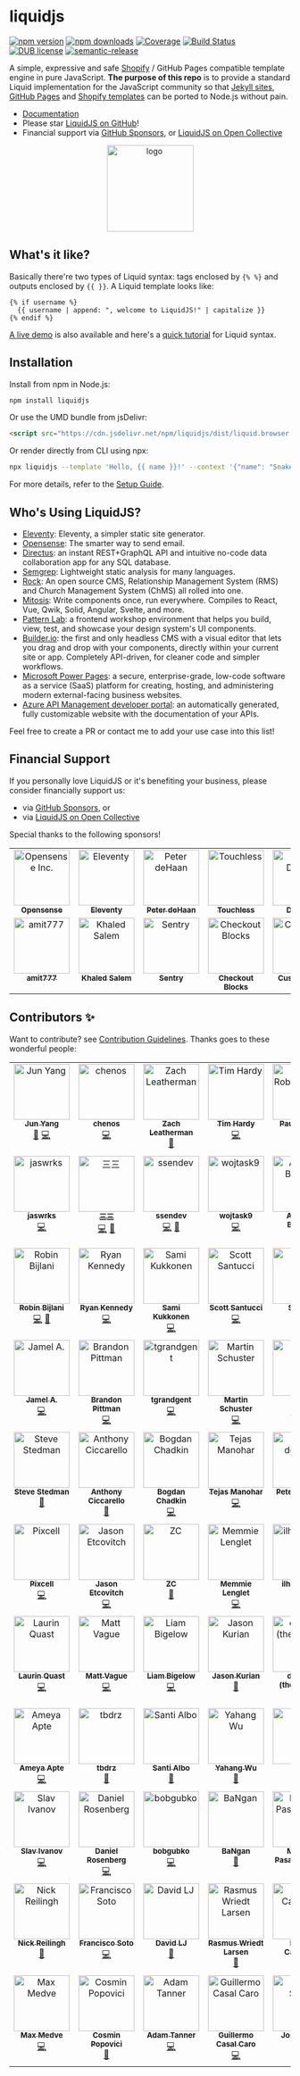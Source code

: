 # liquidjs
[![npm version](https://img.shields.io/npm/v/liquidjs.svg?logo=npm&style=flat-square)](https://www.npmjs.org/package/liquidjs)
[![npm downloads](https://img.shields.io/npm/dm/liquidjs.svg?style=flat-square)](https://www.npmjs.org/package/liquidjs)
[![Coverage](https://img.shields.io/coveralls/harttle/liquidjs.svg?style=flat-square)](https://coveralls.io/github/harttle/liquidjs?branch=master)
[![Build Status](https://img.shields.io/github/actions/workflow/status/harttle/liquidjs/ci-build.yml?branch=master&style=flat-square)](https://github.com/harttle/liquidjs/actions/workflows/ci-build.yml?query=branch%3Amaster)
[![DUB license](https://img.shields.io/dub/l/vibe-d.svg?style=flat-square)](https://github.com/harttle/liquidjs/blob/master/LICENSE)
[![semantic-release](https://img.shields.io/badge/%20%20%F0%9F%93%A6%F0%9F%9A%80-semantic--release-e10079.svg?style=flat-square)](https://github.com/harttle/liquidjs)

A simple, expressive and safe [Shopify][shopify/liquid] / GitHub Pages compatible template engine in pure JavaScript.
**The purpose of this repo** is to provide a standard Liquid implementation for the JavaScript community so that [Jekyll sites](https://jekyllrb.com), [GitHub Pages](https://pages.github.com/) and [Shopify templates](https://themes.shopify.com/) can be ported to Node.js without pain.

* [Documentation][doc]
* Please star [LiquidJS on GitHub][github]!
* Financial support via [GitHub Sponsors](https://github.com/sponsors/harttle), or [LiquidJS on Open Collective][oc]

<p align="center"><a href="https://liquidjs.com"><img height="155px" width="155px" src="https://liquidjs.com/icon/mstile-310x310.png" alt="logo"></a></p>

## What's it like?

Basically there're two types of Liquid syntax: tags enclosed by `{% %}` and outputs enclosed by `{{ }}`. A Liquid template looks like:

```liquid
{% if username %}
  {{ username | append: ", welcome to LiquidJS!" | capitalize }}
{% endif %}
```

[A live demo](https://liquidjs.com/playground.html) is also available and here's a [quick tutorial](https://liquidjs.com/tutorials/intro-to-liquid.html) for Liquid syntax.


## Installation

Install from npm in Node.js:

```bash
npm install liquidjs
```

Or use the UMD bundle from jsDelivr:

```html
<script src="https://cdn.jsdelivr.net/npm/liquidjs/dist/liquid.browser.min.js"></script>
```

Or render directly from CLI using npx:

```bash
npx liquidjs --template 'Hello, {{ name }}!' --context '{"name": "Snake"}'
```

For more details, refer to the [Setup Guide][setup].

## Who's Using LiquidJS?

- [Eleventy](https://www.11ty.dev/): Eleventy, a simpler static site generator.
- [Opensense](https://www.opensense.com/): The smarter way to send email.
- [Directus](https://docs.directus.io/): an instant REST+GraphQL API and intuitive no-code data collaboration app for any SQL database.
- [Semgrep](https://github.com/returntocorp/semgrep): Lightweight static analysis for many languages.
- [Rock](https://www.rockrms.com/): An open source CMS, Relationship Management System (RMS) and Church Management System (ChMS) all rolled into one.
- [Mitosis](https://github.com/BuilderIO/mitosis): Write components once, run everywhere. Compiles to React, Vue, Qwik, Solid, Angular, Svelte, and more.
- [Pattern Lab](https://patternlab.io/): a frontend workshop environment that helps you build, view, test, and showcase your design system's UI components.
- [Builder.io](https://www.builder.io/m/developers): the first and only headless CMS with a visual editor that lets you drag and drop with your components, directly within your current site or app. Completely API-driven, for cleaner code and simpler workflows.
- [Microsoft Power Pages](https://learn.microsoft.com/en-us/power-pages/introduction): a secure, enterprise-grade, low-code software as a service (SaaS) platform for creating, hosting, and administering modern external-facing business websites.
- [Azure API Management developer portal](https://learn.microsoft.com/en-us/azure/api-management/api-management-howto-developer-portal): an automatically generated, fully customizable website with the documentation of your APIs.

Feel free to create a PR or contact me to add your use case into this list!

## Financial Support

If you personally love LiquidJS or it's benefiting your business, please consider financially support us:

- via [GitHub Sponsors](https://github.com/sponsors/harttle), or
- via [LiquidJS on Open Collective][oc]

Special thanks to the following sponsors!

<!-- FINANCIAL-CONTRIBUTORS-BEGIN -->
<table>
  <tbody>
    <tr>
      <td align="center" valign="top" width="14.28%"><a href="https://www.opensense.com/"><img src="https://images.opencollective.com/opensense-inc/bf840ae/logo/256.png?height=100" width="100px;" alt="Opensense Inc."/><br /><sub><b>Opensense</b></sub></a></td>
      <td align="center" valign="top" width="14.28%"><a href="https://www.11ty.dev/"><img src="https://avatars.githubusercontent.com/u/35147177?v=4?s=100" width="100px;" alt="Eleventy"/><br /><sub><b>Eleventy</b></sub></a></td>
      <td align="center" valign="top" width="14.28%"><a href="https://about.me/peterdehaan"><img src="https://avatars2.githubusercontent.com/u/557895?v=4?s=100" width="100px;" alt="Peter deHaan"/><br /><sub><b>Peter deHaan</b></sub></a></td>
      <td align="center" valign="top" width="14.28%"><a href="https://opencollective.com/touchless"><img src="https://images.opencollective.com/touchless/273bc74/logo/256.png?height=100" width="100px;" alt="Touchless"/><br /><sub><b>Touchless</b></sub></a></td>
      <td align="center" valign="top" width="14.28%"><a href="https://www.dropkiq.com/"><img src="https://images.opencollective.com/1bertlol/43a8ea8/logo/256.png?height=100" width="100px;" alt="Adam Darrah"/><br /><sub><b>Dropkiq</b></sub></a></td>
      <td align="center" valign="top" width="14.28%"><a href="https://dailycontributors.com/"><img src="https://images.opencollective.com/dailycontributors/3c2e057/logo/256.png?height=100&width=100" width="100px;" alt="Dailycontributors"/><br /><sub><b>Dailycontributors</b></sub></a></td>
      <td align="center" valign="top" width="14.28%"><a href="https://github.com/coni2k"><img src="https://avatars0.githubusercontent.com/u/1284601?v=4?s=100" width="100px;" alt="coni2k"/><br /><sub><b>Serkan Holat</b></sub></a></td>
    </tr>
    <tr>
      <td align="center" valign="top" width="14.28%"><a href="https://github.com/amit777"><img src="https://avatars0.githubusercontent.com/u/2703309?v=4?s=100" width="100px;" alt="amit777"/><br /><sub><b>amit777</b></sub></a></td>
      <td align="center" valign="top" width="14.28%"><a href="https://opencollective.com/khaled-salem"><img src="https://images.opencollective.com/khaled-salem/avatar/256.png?height=256" width="100px;" alt="Khaled Salem"/><br /><sub><b>Khaled Salem</b></sub></a></td>
      <td align="center" valign="top" width="14.28%"><a href="https://sentry.io/"><img src="https://avatars.githubusercontent.com/u/1396951?v=4?s=100" width="100px;" alt="Sentry"/><br /><sub><b>Sentry</b></sub></a></td>
      <td align="center" valign="top" width="14.28%"><a href="https://www.checkoutblocks.com/"><img src="https://avatars.githubusercontent.com/u/114603307?v=4?s=100" width="100px;" alt="Checkout Blocks"/><br /><sub><b>Checkout Blocks</b></sub></a></td>
      <td align="center" valign="top" width="14.28%"><a href="https://customer.io/"><img src="https://avatars.githubusercontent.com/u/1152079?v=4?s=100" width="100px;" alt="Customer IO"/><br /><sub><b>Customer IO</b></sub></a></td>
      <td align="center" valign="top" width="14.28%"><a href="https://github.com/15fathoms"><img src="https://avatars.githubusercontent.com/u/79156039?v=4?s=100" width="100px;" alt="Emmanuel Cartelli"/><br /><sub><b>Emmanuel Cartelli</b></sub></a><br /></td>
    </tr>
  </tbody>
</table>
<!-- FINANCIAL-CONTRIBUTORS-END -->

## Contributors ✨

Want to contribute? see [Contribution Guidelines][contribution]. Thanks goes to these wonderful people:

<!-- ALL-CONTRIBUTORS-LIST:START - Do not remove or modify this section -->
<!-- prettier-ignore-start -->
<!-- markdownlint-disable -->
<table>
  <tbody>
    <tr>
      <td align="center" valign="top" width="14.28%"><a href="https://harttle.land"><img src="https://avatars3.githubusercontent.com/u/4427974?v=4?s=100" width="100px;" alt="Jun Yang"/><br /><sub><b>Jun Yang</b></sub></a><br /><a href="#maintenance-harttle" title="Maintenance">🚧</a> <a href="https://github.com/harttle/liquidjs/commits?author=harttle" title="Code">💻</a></td>
      <td align="center" valign="top" width="14.28%"><a href="https://github.com/chenos"><img src="https://avatars0.githubusercontent.com/u/2993310?v=4?s=100" width="100px;" alt="chenos"/><br /><sub><b>chenos</b></sub></a><br /><a href="https://github.com/harttle/liquidjs/commits?author=chenos" title="Code">💻</a></td>
      <td align="center" valign="top" width="14.28%"><a href="https://zachleat.com/"><img src="https://avatars2.githubusercontent.com/u/39355?v=4?s=100" width="100px;" alt="Zach Leatherman"/><br /><sub><b>Zach Leatherman</b></sub></a><br /><a href="https://github.com/harttle/liquidjs/issues?q=author%3Azachleat" title="Bug reports">🐛</a></td>
      <td align="center" valign="top" width="14.28%"><a href="https://github.com/thardy"><img src="https://avatars3.githubusercontent.com/u/120636?v=4?s=100" width="100px;" alt="Tim Hardy"/><br /><sub><b>Tim Hardy</b></sub></a><br /><a href="https://github.com/harttle/liquidjs/commits?author=thardy" title="Code">💻</a></td>
      <td align="center" valign="top" width="14.28%"><a href="https://paulrobertlloyd.com/"><img src="https://avatars3.githubusercontent.com/u/813383?v=4?s=100" width="100px;" alt="Paul Robert Lloyd"/><br /><sub><b>Paul Robert Lloyd</b></sub></a><br /><a href="https://github.com/harttle/liquidjs/commits?author=paulrobertlloyd" title="Code">💻</a> <a href="https://github.com/harttle/liquidjs/issues?q=author%3Apaulrobertlloyd" title="Bug reports">🐛</a></td>
      <td align="center" valign="top" width="14.28%"><a href="https://twitter.com/alecdotbiz"><img src="https://avatars2.githubusercontent.com/u/1925840?v=4?s=100" width="100px;" alt="Alec Larson"/><br /><sub><b>Alec Larson</b></sub></a><br /><a href="https://github.com/harttle/liquidjs/commits?author=aleclarson" title="Code">💻</a></td>
      <td align="center" valign="top" width="14.28%"><a href="https://github.com/pmalouin"><img src="https://avatars1.githubusercontent.com/u/1411117?v=4?s=100" width="100px;" alt="Patrick Malouin"/><br /><sub><b>Patrick Malouin</b></sub></a><br /><a href="https://github.com/harttle/liquidjs/commits?author=pmalouin" title="Code">💻</a> <a href="https://github.com/harttle/liquidjs/commits?author=pmalouin" title="Documentation">📖</a></td>
    </tr>
    <tr>
      <td align="center" valign="top" width="14.28%"><a href="https://jaswrks.com"><img src="https://avatars3.githubusercontent.com/u/1563559?v=4?s=100" width="100px;" alt="jaswrks"/><br /><sub><b>jaswrks</b></sub></a><br /><a href="https://github.com/harttle/liquidjs/commits?author=jaswrks" title="Code">💻</a></td>
      <td align="center" valign="top" width="14.28%"><a href="https://oott123.com"><img src="https://avatars2.githubusercontent.com/u/905663?v=4?s=100" width="100px;" alt="三三"/><br /><sub><b>三三</b></sub></a><br /><a href="https://github.com/harttle/liquidjs/commits?author=oott123" title="Code">💻</a> <a href="#ideas-oott123" title="Ideas, Planning, & Feedback">🤔</a></td>
      <td align="center" valign="top" width="14.28%"><a href="https://github.com/ssendev"><img src="https://avatars0.githubusercontent.com/u/450793?v=4?s=100" width="100px;" alt="ssendev"/><br /><sub><b>ssendev</b></sub></a><br /><a href="https://github.com/harttle/liquidjs/commits?author=ssendev" title="Code">💻</a> <a href="https://github.com/harttle/liquidjs/commits?author=ssendev" title="Documentation">📖</a></td>
      <td align="center" valign="top" width="14.28%"><a href="https://github.com/wojtask9"><img src="https://avatars3.githubusercontent.com/u/6099236?v=4?s=100" width="100px;" alt="wojtask9"/><br /><sub><b>wojtask9</b></sub></a><br /><a href="https://github.com/harttle/liquidjs/commits?author=wojtask9" title="Code">💻</a></td>
      <td align="center" valign="top" width="14.28%"><a href="https://github.com/thelornenelson"><img src="https://avatars3.githubusercontent.com/u/24596583?v=4?s=100" width="100px;" alt="Andrew Barclay"/><br /><sub><b>Andrew Barclay</b></sub></a><br /><a href="https://github.com/harttle/liquidjs/commits?author=thelornenelson" title="Code">💻</a></td>
      <td align="center" valign="top" width="14.28%"><a href="https://www.stam.pr/"><img src="https://avatars2.githubusercontent.com/u/142338?v=4?s=100" width="100px;" alt="Cory Mawhorter"/><br /><sub><b>Cory Mawhorter</b></sub></a><br /><a href="https://github.com/harttle/liquidjs/commits?author=cmawhorter" title="Code">💻</a></td>
      <td align="center" valign="top" width="14.28%"><a href="https://github.com/thehappybug"><img src="https://avatars0.githubusercontent.com/u/3393530?v=4?s=100" width="100px;" alt="Mehdi Jaffery"/><br /><sub><b>Mehdi Jaffery</b></sub></a><br /><a href="https://github.com/harttle/liquidjs/commits?author=thehappybug" title="Code">💻</a></td>
    </tr>
    <tr>
      <td align="center" valign="top" width="14.28%"><a href="https://github.com/robinbijlani"><img src="https://avatars0.githubusercontent.com/u/2503108?v=4?s=100" width="100px;" alt="Robin Bijlani"/><br /><sub><b>Robin Bijlani</b></sub></a><br /><a href="https://github.com/harttle/liquidjs/commits?author=robinbijlani" title="Code">💻</a> <a href="https://github.com/harttle/liquidjs/issues?q=author%3Arobinbijlani" title="Bug reports">🐛</a></td>
      <td align="center" valign="top" width="14.28%"><a href="https://www.rmkennedy.com"><img src="https://avatars3.githubusercontent.com/u/8356669?v=4?s=100" width="100px;" alt="Ryan Kennedy"/><br /><sub><b>Ryan Kennedy</b></sub></a><br /><a href="https://github.com/harttle/liquidjs/commits?author=ryaninvents" title="Code">💻</a></td>
      <td align="center" valign="top" width="14.28%"><a href="https://github.com/strax"><img src="https://avatars2.githubusercontent.com/u/587213?v=4?s=100" width="100px;" alt="Sami Kukkonen"/><br /><sub><b>Sami Kukkonen</b></sub></a><br /><a href="https://github.com/harttle/liquidjs/commits?author=strax" title="Code">💻</a></td>
      <td align="center" valign="top" width="14.28%"><a href="https://ScottFreeCode.github.io/"><img src="https://avatars3.githubusercontent.com/u/16506071?v=4?s=100" width="100px;" alt="Scott Santucci"/><br /><sub><b>Scott Santucci</b></sub></a><br /><a href="https://github.com/harttle/liquidjs/commits?author=ScottFreeCode" title="Code">💻</a></td>
      <td align="center" valign="top" width="14.28%"><a href="http://stevenrescigno.com"><img src="https://avatars3.githubusercontent.com/u/8505293?v=4?s=100" width="100px;" alt="Steven "/><br /><sub><b>Steven </b></sub></a><br /><a href="#example-stevenanthonyrevo" title="Examples">💡</a> <a href="https://github.com/harttle/liquidjs/commits?author=stevenanthonyrevo" title="Code">💻</a></td>
      <td align="center" valign="top" width="14.28%"><a href="https://efcl.info/"><img src="https://avatars1.githubusercontent.com/u/19714?v=4?s=100" width="100px;" alt="azu"/><br /><sub><b>azu</b></sub></a><br /><a href="https://github.com/harttle/liquidjs/commits?author=azu" title="Documentation">📖</a></td>
      <td align="center" valign="top" width="14.28%"><a href="https://github.com/wyozi"><img src="https://avatars3.githubusercontent.com/u/4894573?v=4?s=100" width="100px;" alt="Joonas"/><br /><sub><b>Joonas</b></sub></a><br /><a href="https://github.com/harttle/liquidjs/commits?author=wyozi" title="Code">💻</a></td>
    </tr>
    <tr>
      <td align="center" valign="top" width="14.28%"><a href="https://github.com/jamelait"><img src="https://avatars1.githubusercontent.com/u/14369255?v=4?s=100" width="100px;" alt="Jamel A."/><br /><sub><b>Jamel A.</b></sub></a><br /><a href="https://github.com/harttle/liquidjs/commits?author=jamelait" title="Code">💻</a></td>
      <td align="center" valign="top" width="14.28%"><a href="https://brandonpittman.net"><img src="https://avatars0.githubusercontent.com/u/967145?v=4?s=100" width="100px;" alt="Brandon Pittman"/><br /><sub><b>Brandon Pittman</b></sub></a><br /><a href="https://github.com/harttle/liquidjs/commits?author=brandonpittman" title="Code">💻</a></td>
      <td align="center" valign="top" width="14.28%"><a href="https://github.com/tgrandgent"><img src="https://avatars3.githubusercontent.com/u/17069042?v=4?s=100" width="100px;" alt="tgrandgent"/><br /><sub><b>tgrandgent</b></sub></a><br /><a href="https://github.com/harttle/liquidjs/commits?author=tgrandgent" title="Code">💻</a></td>
      <td align="center" valign="top" width="14.28%"><a href="https://github.com/mastodon0"><img src="https://avatars1.githubusercontent.com/u/7924332?v=4?s=100" width="100px;" alt="Martin Schuster"/><br /><sub><b>Martin Schuster</b></sub></a><br /><a href="https://github.com/harttle/liquidjs/commits?author=mastodon0" title="Code">💻</a></td>
      <td align="center" valign="top" width="14.28%"><a href="http://js.chenlei.me"><img src="https://avatars0.githubusercontent.com/u/6339390?v=4?s=100" width="100px;" alt="Ray"/><br /><sub><b>Ray</b></sub></a><br /><a href="https://github.com/harttle/liquidjs/commits?author=richardo2016" title="Tests">⚠️</a> <a href="https://github.com/harttle/liquidjs/commits?author=richardo2016" title="Code">💻</a></td>
      <td align="center" valign="top" width="14.28%"><a href="https://github.com/CriGoT"><img src="https://avatars0.githubusercontent.com/u/1936786?v=4?s=100" width="100px;" alt="Cristofer Gonzales"/><br /><sub><b>Cristofer Gonzales</b></sub></a><br /><a href="https://github.com/harttle/liquidjs/commits?author=CriGoT" title="Code">💻</a></td>
      <td align="center" valign="top" width="14.28%"><a href="https://www.raymondcamden.com"><img src="https://avatars3.githubusercontent.com/u/393660?v=4?s=100" width="100px;" alt="Raymond Camden"/><br /><sub><b>Raymond Camden</b></sub></a><br /><a href="https://github.com/harttle/liquidjs/commits?author=cfjedimaster" title="Documentation">📖</a></td>
    </tr>
    <tr>
      <td align="center" valign="top" width="14.28%"><a href="https://stedman.dev"><img src="https://avatars1.githubusercontent.com/u/183122?v=4?s=100" width="100px;" alt="Steve Stedman"/><br /><sub><b>Steve Stedman</b></sub></a><br /><a href="https://github.com/harttle/liquidjs/commits?author=stedman" title="Documentation">📖</a></td>
      <td align="center" valign="top" width="14.28%"><a href="https://ciccarello.me"><img src="https://avatars0.githubusercontent.com/u/11273838?v=4?s=100" width="100px;" alt="Anthony Ciccarello"/><br /><sub><b>Anthony Ciccarello</b></sub></a><br /><a href="https://github.com/harttle/liquidjs/commits?author=aciccarello" title="Documentation">📖</a></td>
      <td align="center" valign="top" width="14.28%"><a href="https://twitter.com/IAmTrySound"><img src="https://avatars0.githubusercontent.com/u/5635476?v=4?s=100" width="100px;" alt="Bogdan Chadkin"/><br /><sub><b>Bogdan Chadkin</b></sub></a><br /><a href="https://github.com/harttle/liquidjs/commits?author=TrySound" title="Code">💻</a></td>
      <td align="center" valign="top" width="14.28%"><a href="https://hightouch.io"><img src="https://avatars0.githubusercontent.com/u/5959235?v=4?s=100" width="100px;" alt="Tejas Manohar"/><br /><sub><b>Tejas Manohar</b></sub></a><br /><a href="https://github.com/harttle/liquidjs/commits?author=tejasmanohar" title="Code">💻</a></td>
      <td align="center" valign="top" width="14.28%"><a href="http://about.me/peterdehaan"><img src="https://avatars2.githubusercontent.com/u/557895?v=4?s=100" width="100px;" alt="Peter deHaan"/><br /><sub><b>Peter deHaan</b></sub></a><br /><a href="https://github.com/harttle/liquidjs/commits?author=pdehaan" title="Documentation">📖</a></td>
      <td align="center" valign="top" width="14.28%"><a href="https://github.com/amit777"><img src="https://avatars0.githubusercontent.com/u/2703309?v=4?s=100" width="100px;" alt="amit777"/><br /><sub><b>amit777</b></sub></a><br /><a href="https://github.com/harttle/liquidjs/commits?author=amit777" title="Code">💻</a></td>
      <td align="center" valign="top" width="14.28%"><a href="http://www.ifi.uzh.ch/en/ce/people/schuldenzucker.html"><img src="https://avatars3.githubusercontent.com/u/1100776?v=4?s=100" width="100px;" alt="Steffen Schuldenzucker"/><br /><sub><b>Steffen Schuldenzucker</b></sub></a><br /><a href="https://github.com/harttle/liquidjs/commits?author=sschuldenzucker" title="Code">💻</a></td>
    </tr>
    <tr>
      <td align="center" valign="top" width="14.28%"><a href="https://github.com/Pixcell"><img src="https://avatars0.githubusercontent.com/u/4005291?v=4?s=100" width="100px;" alt="Pixcell"/><br /><sub><b>Pixcell</b></sub></a><br /><a href="https://github.com/harttle/liquidjs/commits?author=Pixcell" title="Code">💻</a></td>
      <td align="center" valign="top" width="14.28%"><a href="https://jasonet.co"><img src="https://avatars.githubusercontent.com/u/10660468?v=4?s=100" width="100px;" alt="Jason Etcovitch"/><br /><sub><b>Jason Etcovitch</b></sub></a><br /><a href="https://github.com/harttle/liquidjs/commits?author=JasonEtco" title="Code">💻</a></td>
      <td align="center" valign="top" width="14.28%"><a href="https://github.com/kayuapi"><img src="https://avatars.githubusercontent.com/u/10304328?v=4?s=100" width="100px;" alt="ZC"/><br /><sub><b>ZC</b></sub></a><br /><a href="https://github.com/harttle/liquidjs/commits?author=kayuapi" title="Documentation">📖</a></td>
      <td align="center" valign="top" width="14.28%"><a href="https://memmie.lenglet.name"><img src="https://avatars.githubusercontent.com/u/729275?v=4?s=100" width="100px;" alt="Memmie Lenglet"/><br /><sub><b>Memmie Lenglet</b></sub></a><br /><a href="https://github.com/harttle/liquidjs/commits?author=mems" title="Code">💻</a></td>
      <td align="center" valign="top" width="14.28%"><a href="https://github.com/ilhamdev0"><img src="https://avatars.githubusercontent.com/u/57636145?v=4?s=100" width="100px;" alt="ilhamdev0"/><br /><sub><b>ilhamdev0</b></sub></a><br /><a href="https://github.com/harttle/liquidjs/commits?author=ilhamdev0" title="Documentation">📖</a></td>
      <td align="center" valign="top" width="14.28%"><a href="https://github.com/c412216887"><img src="https://avatars.githubusercontent.com/u/29691650?v=4?s=100" width="100px;" alt="一饮一啄皆是人生"/><br /><sub><b>一饮一啄皆是人生</b></sub></a><br /><a href="https://github.com/harttle/liquidjs/commits?author=c412216887" title="Documentation">📖</a></td>
      <td align="center" valign="top" width="14.28%"><a href="https://digitalinspiration.com/"><img src="https://avatars.githubusercontent.com/u/1344071?v=4?s=100" width="100px;" alt="Amit Agarwal"/><br /><sub><b>Amit Agarwal</b></sub></a><br /><a href="https://github.com/harttle/liquidjs/commits?author=labnol" title="Documentation">📖</a></td>
    </tr>
    <tr>
      <td align="center" valign="top" width="14.28%"><a href="https://n1ru4l.cloud/"><img src="https://avatars.githubusercontent.com/u/14338007?v=4?s=100" width="100px;" alt="Laurin Quast"/><br /><sub><b>Laurin Quast</b></sub></a><br /><a href="https://github.com/harttle/liquidjs/commits?author=n1ru4l" title="Code">💻</a></td>
      <td align="center" valign="top" width="14.28%"><a href="https://github.com/mattvague"><img src="https://avatars.githubusercontent.com/u/64985?v=4?s=100" width="100px;" alt="Matt Vague"/><br /><sub><b>Matt Vague</b></sub></a><br /><a href="https://github.com/harttle/liquidjs/commits?author=mattvague" title="Code">💻</a></td>
      <td align="center" valign="top" width="14.28%"><a href="https://github.com/bglw"><img src="https://avatars.githubusercontent.com/u/40188355?v=4?s=100" width="100px;" alt="Liam Bigelow"/><br /><sub><b>Liam Bigelow</b></sub></a><br /><a href="https://github.com/harttle/liquidjs/commits?author=bglw" title="Code">💻</a></td>
      <td align="center" valign="top" width="14.28%"><a href="https://about.me/jasonkurian"><img src="https://avatars.githubusercontent.com/u/2642545?v=4?s=100" width="100px;" alt="Jason Kurian"/><br /><sub><b>Jason Kurian</b></sub></a><br /><a href="https://github.com/harttle/liquidjs/commits?author=JaKXz" title="Documentation">📖</a></td>
      <td align="center" valign="top" width="14.28%"><a href="https://github.com/dphm"><img src="https://avatars.githubusercontent.com/u/1707217?v=4?s=100" width="100px;" alt="d pham (they/them)"/><br /><sub><b>d pham (they/them)</b></sub></a><br /><a href="https://github.com/harttle/liquidjs/commits?author=dphm" title="Documentation">📖</a></td>
      <td align="center" valign="top" width="14.28%"><a href="https://www.aleksandrhovhannisyan.com/"><img src="https://avatars.githubusercontent.com/u/19352442?v=4?s=100" width="100px;" alt="Aleksandr Hovhannisyan"/><br /><sub><b>Aleksandr Hovhannisyan</b></sub></a><br /><a href="https://github.com/harttle/liquidjs/commits?author=AleksandrHovhannisyan" title="Code">💻</a></td>
      <td align="center" valign="top" width="14.28%"><a href="https://github.com/jg-rp"><img src="https://avatars.githubusercontent.com/u/72664870?v=4?s=100" width="100px;" alt="jg-rp"/><br /><sub><b>jg-rp</b></sub></a><br /><a href="https://github.com/harttle/liquidjs/commits?author=jg-rp" title="Code">💻</a></td>
    </tr>
    <tr>
      <td align="center" valign="top" width="14.28%"><a href="https://github.com/ameyaapte1"><img src="https://avatars.githubusercontent.com/u/16054747?v=4?s=100" width="100px;" alt="Ameya Apte"/><br /><sub><b>Ameya Apte</b></sub></a><br /><a href="https://github.com/harttle/liquidjs/commits?author=ameyaapte1" title="Code">💻</a></td>
      <td align="center" valign="top" width="14.28%"><a href="https://github.com/tbdrz"><img src="https://avatars.githubusercontent.com/u/50599116?v=4?s=100" width="100px;" alt="tbdrz"/><br /><sub><b>tbdrz</b></sub></a><br /><a href="https://github.com/harttle/liquidjs/commits?author=tbdrz" title="Documentation">📖</a></td>
      <td align="center" valign="top" width="14.28%"><a href="http://santialbo.com"><img src="https://avatars.githubusercontent.com/u/1557563?v=4?s=100" width="100px;" alt="Santi Albo"/><br /><sub><b>Santi Albo</b></sub></a><br /><a href="https://github.com/harttle/liquidjs/commits?author=santialbo" title="Documentation">📖</a></td>
      <td align="center" valign="top" width="14.28%"><a href="https://github.com/YahangWu"><img src="https://avatars.githubusercontent.com/u/12295975?v=4?s=100" width="100px;" alt="Yahang Wu"/><br /><sub><b>Yahang Wu</b></sub></a><br /><a href="https://github.com/harttle/liquidjs/commits?author=YahangWu" title="Documentation">📖</a></td>
      <td align="center" valign="top" width="14.28%"><a href="https://github.com/hongl-1"><img src="https://avatars.githubusercontent.com/u/101576612?v=4?s=100" width="100px;" alt="hongl"/><br /><sub><b>hongl</b></sub></a><br /><a href="https://github.com/harttle/liquidjs/commits?author=hongl-1" title="Documentation">📖</a></td>
      <td align="center" valign="top" width="14.28%"><a href="https://github.com/zxx-457"><img src="https://avatars.githubusercontent.com/u/114141362?v=4?s=100" width="100px;" alt="zxx-457"/><br /><sub><b>zxx-457</b></sub></a><br /><a href="https://github.com/harttle/liquidjs/commits?author=zxx-457" title="Documentation">📖</a></td>
      <td align="center" valign="top" width="14.28%"><a href="https://github.com/prassie"><img src="https://avatars.githubusercontent.com/u/1357831?v=4?s=100" width="100px;" alt="prassie"/><br /><sub><b>prassie</b></sub></a><br /><a href="https://github.com/harttle/liquidjs/commits?author=prassie" title="Documentation">📖</a></td>
    </tr>
    <tr>
      <td align="center" valign="top" width="14.28%"><a href="http://slavv.com/"><img src="https://avatars.githubusercontent.com/u/713329?v=4?s=100" width="100px;" alt="Slav Ivanov"/><br /><sub><b>Slav Ivanov</b></sub></a><br /><a href="https://github.com/harttle/liquidjs/commits?author=slavivanov" title="Code">💻</a></td>
      <td align="center" valign="top" width="14.28%"><a href="http://www.orgflow.io/"><img src="https://avatars.githubusercontent.com/u/3889090?v=4?s=100" width="100px;" alt="Daniel Rosenberg"/><br /><sub><b>Daniel Rosenberg</b></sub></a><br /><a href="https://github.com/harttle/liquidjs/commits?author=DaRosenberg" title="Code">💻</a></td>
      <td align="center" valign="top" width="14.28%"><a href="https://github.com/bobgubko"><img src="https://avatars.githubusercontent.com/u/733312?v=4?s=100" width="100px;" alt="bobgubko"/><br /><sub><b>bobgubko</b></sub></a><br /><a href="https://github.com/harttle/liquidjs/commits?author=bobgubko" title="Code">💻</a></td>
      <td align="center" valign="top" width="14.28%"><a href="https://github.com/bangank36"><img src="https://avatars.githubusercontent.com/u/10071857?v=4?s=100" width="100px;" alt="BaNgan"/><br /><sub><b>BaNgan</b></sub></a><br /><a href="https://github.com/harttle/liquidjs/commits?author=bangank36" title="Documentation">📖</a></td>
      <td align="center" valign="top" width="14.28%"><a href="https://github.com/mahyar-pasarzangene"><img src="https://avatars.githubusercontent.com/u/16485039?v=4?s=100" width="100px;" alt="Mahyar Pasarzangene"/><br /><sub><b>Mahyar Pasarzangene</b></sub></a><br /><a href="https://github.com/harttle/liquidjs/commits?author=mahyar-pasarzangene" title="Documentation">📖</a></td>
      <td align="center" valign="top" width="14.28%"><a href="https://hubelbauer.net/"><img src="https://avatars.githubusercontent.com/u/6831144?v=4?s=100" width="100px;" alt="Tomáš Hübelbauer"/><br /><sub><b>Tomáš Hübelbauer</b></sub></a><br /><a href="https://github.com/harttle/liquidjs/commits?author=TomasHubelbauer" title="Code">💻</a> <a href="https://github.com/harttle/liquidjs/commits?author=TomasHubelbauer" title="Documentation">📖</a></td>
      <td align="center" valign="top" width="14.28%"><a href="https://sixtwothree.org"><img src="https://avatars.githubusercontent.com/u/73866?v=4?s=100" width="100px;" alt="Jason Garber"/><br /><sub><b>Jason Garber</b></sub></a><br /><a href="https://github.com/harttle/liquidjs/commits?author=jgarber623" title="Code">💻</a></td>
    </tr>
    <tr>
      <td align="center" valign="top" width="14.28%"><a href="http://nickreilingh.com/"><img src="https://avatars.githubusercontent.com/u/2458645?v=4?s=100" width="100px;" alt="Nick Reilingh"/><br /><sub><b>Nick Reilingh</b></sub></a><br /><a href="https://github.com/harttle/liquidjs/commits?author=NReilingh" title="Documentation">📖</a></td>
      <td align="center" valign="top" width="14.28%"><a href="http://ebobby.org"><img src="https://avatars.githubusercontent.com/u/170356?v=4?s=100" width="100px;" alt="Francisco Soto"/><br /><sub><b>Francisco Soto</b></sub></a><br /><a href="https://github.com/harttle/liquidjs/commits?author=ebobby" title="Code">💻</a></td>
      <td align="center" valign="top" width="14.28%"><a href="https://www.davidlj95.com"><img src="https://avatars.githubusercontent.com/u/8050648?v=4?s=100" width="100px;" alt="David LJ"/><br /><sub><b>David LJ</b></sub></a><br /><a href="https://github.com/harttle/liquidjs/commits?author=davidlj95" title="Documentation">📖</a></td>
      <td align="center" valign="top" width="14.28%"><a href="https://github.com/RasmusWL"><img src="https://avatars.githubusercontent.com/u/1054041?v=4?s=100" width="100px;" alt="Rasmus Wriedt Larsen"/><br /><sub><b>Rasmus Wriedt Larsen</b></sub></a><br /><a href="https://github.com/harttle/liquidjs/commits?author=RasmusWL" title="Documentation">📖</a></td>
      <td align="center" valign="top" width="14.28%"><a href="https://github.com/brunodccarvalho"><img src="https://avatars.githubusercontent.com/u/24962950?v=4?s=100" width="100px;" alt="Bruno Carvalho"/><br /><sub><b>Bruno Carvalho</b></sub></a><br /><a href="https://github.com/harttle/liquidjs/commits?author=brunodccarvalho" title="Code">💻</a></td>
      <td align="center" valign="top" width="14.28%"><a href="https://github.com/fupengl"><img src="https://avatars.githubusercontent.com/u/20211964?v=4?s=100" width="100px;" alt="傅鹏"/><br /><sub><b>傅鹏</b></sub></a><br /><a href="https://github.com/harttle/liquidjs/commits?author=fupengl" title="Code">💻</a></td>
      <td align="center" valign="top" width="14.28%"><a href="https://github.com/joel-hamilton"><img src="https://avatars.githubusercontent.com/u/12899024?v=4?s=100" width="100px;" alt="Joel Hamilton"/><br /><sub><b>Joel Hamilton</b></sub></a><br /><a href="https://github.com/harttle/liquidjs/commits?author=joel-hamilton" title="Code">💻</a></td>
    </tr>
    <tr>
      <td align="center" valign="top" width="14.28%"><a href="https://github.com/amedve"><img src="https://avatars.githubusercontent.com/u/23156422?v=4?s=100" width="100px;" alt="Max Medve"/><br /><sub><b>Max Medve</b></sub></a><br /><a href="https://github.com/harttle/liquidjs/commits?author=amedve" title="Code">💻</a></td>
      <td align="center" valign="top" width="14.28%"><a href="https://maizzle.com"><img src="https://avatars.githubusercontent.com/u/1656595?v=4?s=100" width="100px;" alt="Cosmin Popovici"/><br /><sub><b>Cosmin Popovici</b></sub></a><br /><a href="https://github.com/harttle/liquidjs/commits?author=cossssmin" title="Documentation">📖</a></td>
      <td align="center" valign="top" width="14.28%"><a href="https://github.com/admtnnr"><img src="https://avatars.githubusercontent.com/u/27502?v=4?s=100" width="100px;" alt="Adam Tanner"/><br /><sub><b>Adam Tanner</b></sub></a><br /><a href="https://github.com/harttle/liquidjs/commits?author=admtnnr" title="Code">💻</a></td>
      <td align="center" valign="top" width="14.28%"><a href="https://github.com/GuillermoCasalCaro"><img src="https://avatars.githubusercontent.com/u/18685581?v=4?s=100" width="100px;" alt="Guillermo Casal Caro"/><br /><sub><b>Guillermo Casal Caro</b></sub></a><br /><a href="https://github.com/harttle/liquidjs/commits?author=GuillermoCasalCaro" title="Code">💻</a></td>
      <td align="center" valign="top" width="14.28%"><a href="https://github.com/jsoref"><img src="https://avatars.githubusercontent.com/u/2119212?v=4?s=100" width="100px;" alt="Josh Soref"/><br /><sub><b>Josh Soref</b></sub></a><br /><a href="https://github.com/harttle/liquidjs/commits?author=jsoref" title="Documentation">📖</a></td>
      <td align="center" valign="top" width="14.28%"><a href="https://vrugtehagel.nl"><img src="https://avatars.githubusercontent.com/u/41021050?v=4?s=100" width="100px;" alt="Koen"/><br /><sub><b>Koen</b></sub></a><br /><a href="https://github.com/harttle/liquidjs/commits?author=vrugtehagel" title="Code">💻</a></td>
    </tr>
  </tbody>
</table>

<!-- markdownlint-restore -->
<!-- prettier-ignore-end -->

<!-- ALL-CONTRIBUTORS-LIST:END -->

[shopify/liquid]: https://shopify.github.io/liquid/
[plugins]: https://liquidjs.com/tutorials/plugins.html#Plugin-List
[setup]: https://liquidjs.com/tutorials/setup.html
[doc]: https://liquidjs.com
[github]: https://github.com/harttle/liquidjs
[oc]: https://opencollective.com/liquidjs/
[contribution]: https://liquidjs.com/tutorials/contribution-guidelines.html
